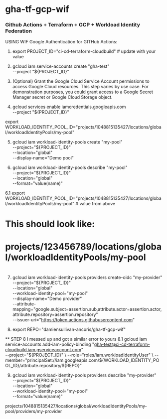 # gha-tf-gcp-wif

### Github Actions + Terraform + GCP + Workload Identity Federation 

USING WIF Google Authentication for GITHub Actions:

1.	export PROJECT_ID="ci-cd-terraform-cloudbuild" # update with your value

2.	gcloud iam service-accounts create "gha-test" \
  --project "${PROJECT_ID}"

3. (Optional) Grant the Google Cloud Service Account permissions to access Google Cloud resources. This step varies by use case. For demonstration purposes, you could grant access to a Google Secret Manager secret or Google Cloud Storage object.

4. gcloud services enable iamcredentials.googleapis.com \
  --project "${PROJECT_ID}"

export WORKLOAD_IDENTITY_POOL_ID="projects/1048815135427/locations/global/workloadIdentityPools/my-pool"

5. gcloud iam workload-identity-pools create "my-pool" \
  --project="${PROJECT_ID}" \
  --location="global" \
  --display-name="Demo pool"

6. gcloud iam workload-identity-pools describe "my-pool" \
  --project="${PROJECT_ID}" \
  --location="global" \
  --format="value(name)"

6.1 export WORKLOAD_IDENTITY_POOL_ID="projects/1048815135427/locations/global/workloadIdentityPools/my-pool" # value from above

# This should look like:
#
#   projects/123456789/locations/global/workloadIdentityPools/my-pool
#

7. gcloud iam workload-identity-pools providers create-oidc "my-provider" \
  --project="${PROJECT_ID}" \
  --location="global" \
  --workload-identity-pool="my-pool" \
  --display-name="Demo provider" \
  --attribute-mapping="google.subject=assertion.sub,attribute.actor=assertion.actor,attribute.repository=assertion.repository" \
  --issuer-uri="https://token.actions.githubusercontent.com"

8. export REPO="damiensullivan-ancoris/gha-tf-gcp-wif" 

** STEP 8 I messed up and got a similar error to yours 
8.1 gcloud iam service-accounts add-iam-policy-binding "gha-test@ci-cd-terraform-cloudbuild.iam.gserviceaccount.com" \
  --project="${PROJECT_ID}" \
  --role="roles/iam.workloadIdentityUser" \
  --member="principalSet://iam.googleapis.com/${WORKLOAD_IDENTITY_POOL_ID}/attribute.repository/${REPO}"

9. gcloud iam workload-identity-pools providers describe "my-provider" \
  --project="${PROJECT_ID}" \
  --location="global" \
  --workload-identity-pool="my-pool" \
  --format="value(name)"

projects/1048815135427/locations/global/workloadIdentityPools/my-pool/providers/my-provider
